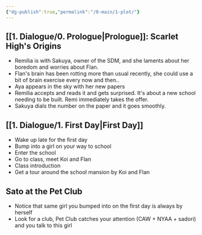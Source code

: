 ```yaml
---
{"dg-publish":true,"permalink":"/0-main/1-plot/"}
---
```


## [[1. Dialogue/0. Prologue\|Prologue]]: Scarlet High's Origins
- Remilia is with Sakuya, owner of the SDM, and she laments about her boredom and worries about Flan.
- Flan's brain has been rotting more than usual recently, she could use a bit of brain exercise every now and then..
- Aya appears in the sky with her new papers
- Remilia accepts and reads it and gets surprised. It's about a new school needing to be built. Remi immediately takes the offer.
- Sakuya dials the number on the paper and it goes smoothly.
## [[1. Dialogue/1. First Day\|First Day]]
- Wake up late for the first day
- Bump into a girl on your way to school
- Enter the school
- Go to class, meet Koi and Flan
- Class introduction
- Get a tour around the school mansion by Koi and Flan
## Sato at the Pet Club
- Notice that same girl you bumped into on the first day is always by herself
- Look for a club, Pet Club catches your attention (CAW + NYAA + sadori) and you talk to this girl